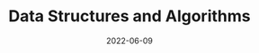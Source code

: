 ---
# Page title
title: Data Structures and Algorithms

# Title for the menu link if you wish to use a shorter link title, otherwise remove this option.
linktitle: Courses

# Page summary for search engines.
summary: Blah, blah, blah...

# Date page published
date: 2022-06-09

# Book page type (do not modify).
type: book

# Position of this page in the menu. Remove this option to sort alphabetically.
# weight: 1

toc: false
---